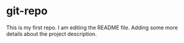# git-repo
This is my first repo.
I am editing the README file. Adding some more details about the project description.
